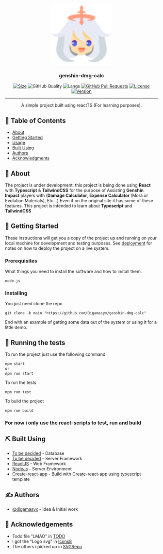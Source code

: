 <p align="center">
  <a href="" rel="noopener">
 <img width=200px height=200px src="./src/components/aside/icon/paimon/paimon48.svg" alt="Project logo"></a>
</p>

<h3 align="center">genshin-dmg-calc</h3>

<div align="center">

[![Size](https://img.shields.io/github/repo-size/Digamasyx/genshin-dmg-calc?style=for-the-badge)]()
![GitHub Quality](https://img.shields.io/codefactor/grade/github/digamasyx/genshin-dmg-calc?style=for-the-badge)
![Langs](https://img.shields.io/github/languages/top/Digamasyx/genshin-dmg-calc?style=for-the-badge)
[![GitHub Pull Requests](https://img.shields.io/github/issues-pr/Digamasyx/genshin-dmg-calc?style=for-the-badge)]()
[![License](https://img.shields.io/github/license/Digamasyx/genshin-dmg-calc?style=for-the-badge)](/LICENSE)
[![Version](https://img.shields.io/github/package-json/v/digamasyx/genshin-dmg-calc?style=for-the-badge)](/package.json)

</div>

---

<p align="center"> A simple project built using reactTS (For learning purposes).
    <br> 
</p>

## 📝 Table of Contents

- [About](#about)
- [Getting Started](#getting_started)
- [Usage](#usage)
- [Built Using](#built_using)
- [Authors](#authors)
- [Acknowledgments](#acknowledgement)

## 🧐 About <a name = "about"></a>

The project is under development, this project is being done using **React** with **Typescript** & **TailwindCSS** for the purpose of Assisting **Genshin Impact** players with (**Damage Calculator**, **Expense Calculator** (Mora or Evolution Materials), Etc...) Even if on the original site it has some of these features. This project is intended to learn about **Typescript** and **TailwindCSS**

## 🏁 Getting Started <a name = "getting_started"></a>

These instructions will get you a copy of the project up and running on your local machine for development and testing purposes. See [deployment](#deployment) for notes on how to deploy the project on a live system.

### Prerequisites

What things you need to install the software and how to install them.

```
node.js
```

### Installing


You just need clone the repo

```
git clone -b main "https://github.com/Digamasyx/genshin-dmg-calc"
```

End with an example of getting some data out of the system or using it for a little demo.

## 🔧 Running the tests <a name = "tests"></a>
To run the project just use the following command
```
npm start
or
npm run start
```
To run the tests
```
npm run test
```
To build the project
```
npm run build
```

### For now i only use the react-scripts to test, run and build


## ⛏️ Built Using <a name = "built_using"></a>

- [To be decided]() - Database
- [To be decided]() - Server Framework
- [ReactJS](https://reactjs.org/) - Web Framework
- [NodeJs](https://nodejs.org/en/) - Server Environment
- [Create-react-app](https://create-react-app.dev/) - Build with Create-react-app using typescript template

## ✍️ Authors <a name = "authors"></a>

- [@digamasyx](https://github.com/digamasyx) - Idea & Initial work

## 🎉 Acknowledgements <a name = "acknowledgement"></a>
- Todo file "LMAO" in [TODO](./todo.txt)
- I got the "Logo svg" in [Icons8](https://icons8.com/icons/set/genshin-impact)
- The others i picked up in [SVGRepo](https://www.svgrepo.com/) 

